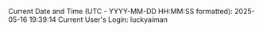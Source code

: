 Current Date and Time (UTC - YYYY-MM-DD HH:MM:SS formatted): 2025-05-16 19:39:14
Current User's Login: luckyaiman
